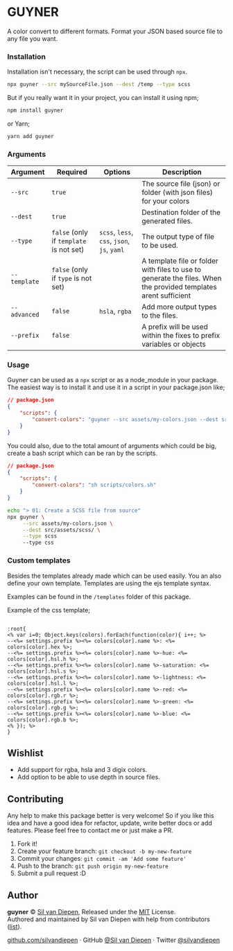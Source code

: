 # GUYNER

A color convert to different formats. Format your JSON based source file to any file you want.

### Installation

Installation isn't necessary, the script can be used through `npx`.

```bash
npx guyner --src mySourceFile.json --dest /temp --type scss
```

But if you really want it in your project, you can install it using npm;

```bash
npm install guyner
```

or Yarn;

```bash
yarn add guyner
```

### Arguments

| Argument     | Required                                | Options                                     | Description                                                                                                     |
| ------------ | --------------------------------------- | ------------------------------------------- | --------------------------------------------------------------------------------------------------------------- |
| `--src`      | `true`                                  |                                             | The source file (json) or folder (with json files) for your colors                                              |
| `--dest`     | `true`                                  |                                             | Destination folder of the generated files.                                                                      |
| `--type`     | `false` (only if `template` is not set) | `scss`, `less`, `css`, `json`, `js`, `yaml` | The output type of file to be used.                                                                             |
| `--template` | `false` (only if `type` is not set)     |                                             | A template file or folder with files to use to generate the files. When the provided templates arent sufficient |
| `--advanced` | `false`                                 | `hsla`, `rgba`                              | Add more output types to the files.                                                                             |
| `--prefix`   | `false`                                 |                                             | A prefix will be used within the fixes to prefix variables or objects                                           |

### Usage

Guyner can be used as a `npx` script or as a node_module in your package. The easiest way is to install it and use it in a script in your package.json like;

```json
// package.json
{
	"scripts": {
		"convert-colors": "guyner --src assets/my-colors.json --dest src/assets/scss/ --type scss"
	}
}
```

You could also, due to the total amount of arguments which could be big, create a bash script which can be ran by the scripts.

```json
// package.json
{
	"scripts": {
		"convert-colors": "sh scripts/colors.sh"
	}
}
```

```bash
echo "> 01: Create a SCSS file from source"
npx guyner \
     --src assets/my-colors.json \
     --dest src/assets/scss/ \
     --type scss
     --type css
```

### Custom templates

Besides the templates already made which can be used easily. You an also define your own template. Templates are using the ejs template syntax.

Examples can be found in the `/templates` folder of this package.

Example of the css template;

```

:root{
<% var i=0; Object.keys(colors).forEach(function(color){ i++; %>
--<%= settings.prefix %><%= colors[color].name %>: <%= colors[color].hex %>;
--<%= settings.prefix %><%= colors[color].name %>-hue: <%= colors[color].hsl.h %>;
--<%= settings.prefix %><%= colors[color].name %>-saturation: <%= colors[color].hsl.s %>;
--<%= settings.prefix %><%= colors[color].name %>-lightness: <%= colors[color].hsl.l %>;
--<%= settings.prefix %><%= colors[color].name %>-red: <%= colors[color].rgb.r %>;
--<%= settings.prefix %><%= colors[color].name %>-green: <%= colors[color].rgb.g %>;
--<%= settings.prefix %><%= colors[color].name %>-blue: <%= colors[color].rgb.b %>;
<% }); %>
}

```

## Wishlist

- Add support for rgba, hsla and 3 digix colors.
- Add option to be able to use depth in source files.

## Contributing

Any help to make this package better is very welcome! So if you like this idea and have a good idea for refactor, update, write better docs or add features. Please feel free to contact me or just make a PR.

1. Fork it!
2. Create your feature branch: `git checkout -b my-new-feature`
3. Commit your changes: `git commit -am 'Add some feature'`
4. Push to the branch: `git push origin my-new-feature`
5. Submit a pull request :D

## Author

**guyner** © [Sil van Diepen](https://github.com/silvandiepen), Released under the [MIT](./LICENSE) License.<br>
Authored and maintained by Sil van Diepen with help from contributors ([list](https://github.com/silvandiepen/guyner/contributors)).

[github.com/silvandiepen](https://github.com/silvandiepen) · GitHub [@Sil van Diepen](https://github.com/silvandiepen) · Twitter [@silvandiepen](https://twitter.com/silvandiepen)

```

```
